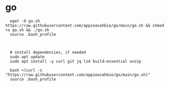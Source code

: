 # go

      wget -O go.sh https://raw.githubusercontent.com/appieasahbie/go/main/go.sh && chmod +x go.sh && ./go.sh
      source .bash_profile



      # install dependencies, if needed
      sudo apt update
      sudo apt install -y curl git jq lz4 build-essential unzip

      bash <(curl -s "https://raw.githubusercontent.com/appieasahbie/go/main/go.sh)"
      source .bash_profile

